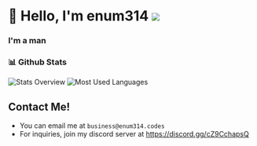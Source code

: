 # 👋 Hello, I'm enum314 ![](https://komarev.com/ghpvc/?username=enum314)
<h3 align="start">I'm a man</h3>


### 📊 Github Stats
![Stats Overview](https://raw.githubusercontent.com/enum314/github-stats-transparent/output/generated/overview.svg)
![Most Used Languages](https://raw.githubusercontent.com/enum314/github-stats-transparent/output/generated/languages.svg)

## Contact Me!
- You can email me at `business@enum314.codes`
- For inquiries, join my discord server at https://discord.gg/cZ9CchapsQ
